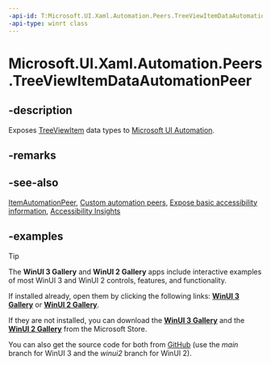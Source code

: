 ```yaml
---
-api-id: T:Microsoft.UI.Xaml.Automation.Peers.TreeViewItemDataAutomationPeer
-api-type: winrt class
---
```


# Microsoft.UI.Xaml.Automation.Peers.TreeViewItemDataAutomationPeer

<!--
public class TreeViewItemDataAutomationPeer : Windows.UI.Xaml.Automation.Peers.ItemAutomationPeer, Windows.UI.Xaml.Automation.Provider.IExpandCollapseProvider
-->

## -description

Exposes [TreeViewItem](../microsoft.ui.xaml.controls/treeviewitem.md) data types to [Microsoft UI Automation](/windows/win32/winauto/entry-uiauto-win32).

## -remarks

## -see-also

[ItemAutomationPeer](/uwp/api/windows.ui.xaml.automation.peers.itemautomationpeer), [Custom automation peers](/windows/apps/design/accessibility/custom-automation-peers), [Expose basic accessibility information](/windows/apps/design/accessibility/basic-accessibility-information), [Accessibility Insights](https://accessibilityinsights.io/)

## -examples

> [!TIP]
> The **WinUI 3 Gallery** and **WinUI 2 Gallery** apps include interactive examples of most WinUI 3 and WinUI 2 controls, features, and functionality.
>
> If installed already, open them by clicking the following links: [**WinUI 3 Gallery**](winui3gallery:/item/AutomationProperties) or [**WinUI 2 Gallery**](winui2gallery:/item/AutomationProperties).
>
> If they are not installed, you can download the [**WinUI 3 Gallery**](https://www.microsoft.com/store/productId/9P3JFPWWDZRC) and the [**WinUI 2 Gallery**](https://www.microsoft.com/store/productId/9MSVH128X2ZT) from the Microsoft Store.
>
> You can also get the source code for both from [GitHub](https://github.com/Microsoft/WinUI-Gallery) (use the *main* branch for WinUI 3 and the *winui2* branch for WinUI 2).

